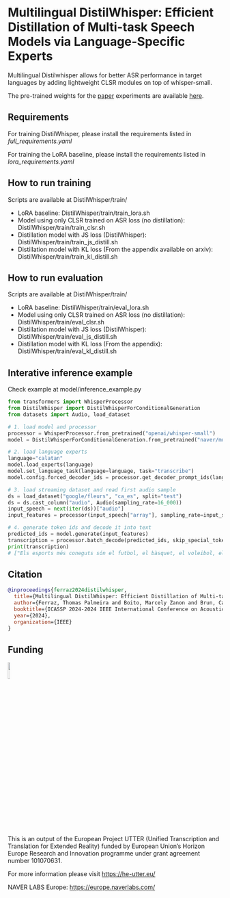 # Multilingual DistilWhisper: Efficient Distillation of Multi-task Speech Models via Language-Specific Experts

Multilingual Distilwhisper allows for better ASR performance in target languages by adding lightweight CLSR modules on top of whisper-small.

The pre-trained weights for the [paper](https://arxiv.org/abs/2311.01070) experiments are available [here](https://huggingface.co/collections/naver/multilingual-distilwhisper-6576ecae8d209fc6a767d9e7).


## Requirements

For training DistilWhisper, please install the requirements listed in *full_requirements.yaml*

For training the LoRA baseline, please install the requirements listed in *lora_requirements.yaml*

## How to run training

Scripts are available at DistilWhisper/train/
* LoRA baseline: DistilWhisper/train/train_lora.sh
* Model using only CLSR trained on ASR loss (no distillation): DistilWhisper/train/train_clsr.sh
* Distillation model with JS loss (DistilWhisper): DistilWhisper/train/train_js_distill.sh
* Distillation model with KL loss (From the appendix available on arxiv): DistilWhisper/train/train_kl_distill.sh

## How to run evaluation

Scripts are available at DistilWhisper/train/
* LoRA baseline: DistilWhisper/train/eval_lora.sh
* Model using only CLSR trained on ASR loss (no distillation): DistilWhisper/train/eval_clsr.sh
* Distillation model with JS loss (DistilWhisper): DistilWhisper/train/eval_js_distill.sh
* Distillation model with KL loss (From the appendix): DistilWhisper/train/eval_kl_distill.sh

## Interative inference example

Check example at model/inference_example.py

```python
from transformers import WhisperProcessor
from DistilWhisper import DistilWhisperForConditionalGeneration
from datasets import Audio, load_dataset

# 1. load model and processor
processor = WhisperProcessor.from_pretrained("openai/whisper-small")
model = DistilWhisperForConditionalGeneration.from_pretrained("naver/multilingual-distilwhisper-28k")

# 2. load language experts 
language="calatan"
model.load_experts(language)
model.set_language_task(language=language, task="transcribe")
model.config.forced_decoder_ids = processor.get_decoder_prompt_ids(language=language, task="transcribe")

# 3. load streaming dataset and read first audio sample
ds = load_dataset("google/fleurs", "ca_es", split="test")
ds = ds.cast_column("audio", Audio(sampling_rate=16_000))
input_speech = next(iter(ds))["audio"]
input_features = processor(input_speech["array"], sampling_rate=input_speech["sampling_rate"], return_tensors="pt").input_features

# 4. generate token ids and decode it into text
predicted_ids = model.generate(input_features)
transcription = processor.batch_decode(predicted_ids, skip_special_tokens=True)
print(transcription)
# ["Els esports més coneguts són el futbol, el bàsquet, el voleibol, el waterpolo, l'esgrima, el rucbi, el ciclisme, hoquei sobre gel, hoquei sobre patins i l'automobilisme de Fórmula U."]
```

## Citation

```bib
@inproceedings{ferraz2024distilwhisper,
  title={Multilingual DistilWhisper: Efficient Distillation of Multi-task Speech Models via Language-Specific Experts},
  author={Ferraz, Thomas Palmeira and Boito, Marcely Zanon and Brun, Caroline and Nikoulina, Vassilina},
  booktitle={ICASSP 2024-2024 IEEE International Conference on Acoustics, Speech and Signal Processing (ICASSP)},
  year={2024},
  organization={IEEE}
}
```

## Funding
<img src="https://upload.wikimedia.org/wikipedia/commons/thumb/b/b7/Flag_of_Europe.svg/1200px-Flag_of_Europe.svg.png" width=10% height=10%> 

This is an output of the European Project UTTER (Unified Transcription and Translation for Extended Reality) funded by European Union’s Horizon Europe Research and Innovation programme under grant agreement number 101070631.

For more information please visit https://he-utter.eu/

NAVER LABS Europe: https://europe.naverlabs.com/


